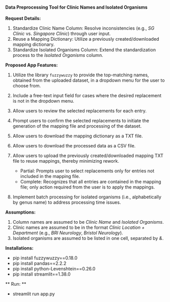 #### Data Preprocessing Tool for Clinic Names and Isolated Organisms

**Request Details:**

1. Standardize Clinic Name Column: Resolve inconsistencies (e.g., *SG Clinic* vs. *Singapore Clinic*) through user input.
2. Reuse a Mapping Dictionary: Utilize a previously created/downloaded mapping dictionary.
3. Standardize Isolated Organisms Column: Extend the standardization process to the *Isolated Organisms* column.



**Proposed App Features:**

1. Utilize the library `fuzzywuzzy` to provide the top-matching names, obtained from the uploaded dataset, in a dropdown menu for the user to choose from.

2. Include a free-text input field for cases where the desired replacement is not in the dropdown menu.

3. Allow users to review the selected replacements for each entry.

4. Prompt users to confirm the selected replacements to initiate the generation of the mapping file and processing of the dataset.

5. Allow users to download the mapping dictionary as a TXT file.

6. Allow users to download the processed data as a CSV file.

7. Allow users to upload the previously created/downloaded mapping TXT file to reuse mappings, thereby minimizing rework.

   - Partial: Prompts user to select replacements only for entries not included in the mapping file.
   - Complete: Recognizes that all entries are contained in the mapping file; only action required from the user is to apply the mappings.

8. Implement batch processing for isolated organisms (i.e., alphabetically by genus name) to address processing time issues.

   

**Assumptions:**

1. Column names are assumed to be *Clinic Name* and *Isolated Organisms*.
2. Clinic names are assumed to be in the format *Clinic Location + Department* (e.g., *BRI Neurology*, *Bristol Neurology*).
3. Isolated organisms are assumed to be listed in one cell, separated by *&*.

**Installations:**

- pip install fuzzywuzzy==0.18.0
- pip install pandas==2.2.2
- pip install python-Levenshtein==0.26.0
- pip install streamlit==1.38.0

** Run: **
- streamlit run app.py
